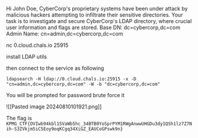 
 Hi John Doe, CyberCorp's proprietary systems have been under attack by malicious hackers attempting to infiltrate their sensitive directories. Your task is to investigate and secure CyberCorp's LDAP directory, where crucial user information and flags are stored. Base DN: dc=cybercorp,dc=com Admin Name: cn=admin,dc=cybercorp,dc=com 


nc 0.cloud.chals.io 25915

install LDAP utils

then connect to the service as following

`ldapsearch -H ldap://0.cloud.chals.io:25915 -x -D "cn=admin,dc=cybercorp,dc=com" -W -b "dc=cybercorp,dc=com"`

You will be prompted for password brute force it

![[Pasted image 20240810101921.png]]

The flag is `KPMG_CTF{OVIwb94kbl1SVaWb5hc_34BTB0YoSprPYM1RWgAnwwUHGDu3dy1QSh1lz7Z7Nih-S3ZVkjm5iC5Eoy9oqKCgq34XiGZ_EAUCoGPswk9n} `






